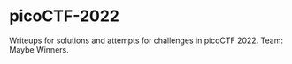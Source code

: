 # picoCTF-2022
Writeups for solutions and attempts for challenges in picoCTF 2022. Team: Maybe Winners. 
